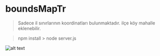 # boundsMapTr
> Sadece il sınırlarının koordinatları bulunmaktadır.  ilçe köy mahalle eklenebilir.

> npm install > node server.js

![alt text](https://preview.ibb.co/cqajj6/img.jpg "Tekirdağ")
